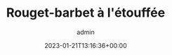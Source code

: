 ---
title: "Rouget-barbet à l'étouffée"
author: admin
type: post
date: 2023-01-21T13:16:36+00:00
url: /rouget-barbet-a-letouffee/
categories:
  - Dessin
format: image
---